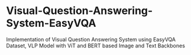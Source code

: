 # Visual-Question-Answering-System-EasyVQA
Implementation of Visual Question Answering System using EasyVQA Dataset, VLP Model with ViT and BERT based Image and Text Backbones
